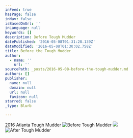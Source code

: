 ```yaml
---
inFeed: true
hasPage: false
inNav: false
isBasedOnUrl: ''
inLanguage: null
keywords: []
description: Before Tough Mudder
datePublished: '2016-05-08T01:31:28.139Z'
dateModified: '2016-05-08T01:30:02.758Z'
title: Before the Tough Mudder
author:
  - name: ''
    url: ''
sourcePath: _posts/2016-05-08-before-the-tough-mudder.md
authors: []
publisher:
  name: null
  domain: null
  url: null
  favicon: null
starred: false
_type: Blurb

---
```

2016 Atlanta Tough Mudder
![Before Tough Mudder](https://the-grid-user-content.s3-us-west-2.amazonaws.com/d05ff3a3-1eee-4277-b2ce-f0f7e3cda3a6.jpg)
![](https://the-grid-user-content.s3-us-west-2.amazonaws.com/d7cda798-c66e-44ea-ad99-b04200da387b.jpg)
![After Tough Mudder](https://the-grid-user-content.s3-us-west-2.amazonaws.com/827d8aad-893c-4e75-b988-a7afdbbd779b.jpg)